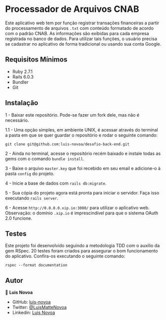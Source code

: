 # Processador de Arquivos CNAB

Este aplicativo web tem por função registrar transações financeiras a partir do processamento de arquivos ``.txt`` com conteúdo formatado de acordo com o padrão CNAB. As informações são exibidas para cada empresa registrada no banco de dados. Para utilizar tais funções, o usuário precisa se cadastrar no aplicativo de forma tradicional ou usando sua conta Google.

## Requisitos Mínimos
- Ruby 2.7.1
- Rails 6.0.3
- Bundler
- Git

## Instalação
1 - Baixar este repositório. Pode-se fazer um fork dele, mas não é necessário.

1.1 - Uma opção simples, em ambiente UNIX, é acessar através do terminal a pasta em que se quer guardar o repositório e rodar o seguinte comando:

```
git clone git@github.com:luis-novoa/desafio-back-end.git
```

2 - Ainda no terminal, acesse o repositório recém baixado e instale todas as gems com o comando ``bundle install``.

3 - Baixe o arquivo ``master.key`` que foi recebido em seu email e adicione-o à pasta ``config`` do projeto.

4 - Inicie a base de dados com ``rails db:migrate``.

5 - Sua cópia do projeto agora está pronta para iniciar o servidor. Faça isso executando ``rails server``.

6 - Acesse ``http://0.0.0.0.xip.io:3000/`` para utilizar o aplicativo web. Observação: o domínio ``.xip.io`` é imprescindível para que o sistema OAuth 2.0 funcione.

## Testes
Este projeto foi desenvolvido seguindo a metodologia TDD com o auxílio da gem RSpec. 20 testes foram criados para assegurar o bom funcionamento do aplicativo. Confira-os executando o seguinte comando:

```
rspec --format documentation
```

## Autor

👤 **Luis Novoa**

- GitHub: [luis-novoa](https://github.com/luis-novoa)
- Twitter: [@LuisMatteNovoa](https://twitter.com/LuisMatteNovoa)
- Linkedin: [Luis Novoa](https://www.linkedin.com/in/luismattenovoa/)